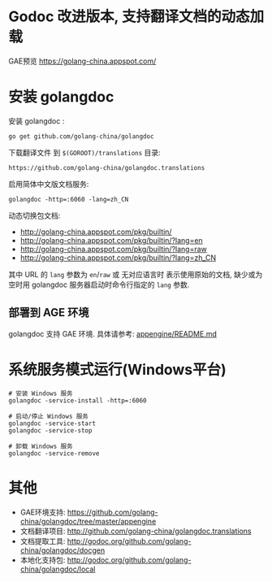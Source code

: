 # Godoc 改进版本, 支持翻译文档的动态加载

GAE预览 https://golang-china.appspot.com/

# 安装 golangdoc

安装 golangdoc :

	go get github.com/golang-china/golangdoc

下载翻译文件 到 `$(GOROOT)/translations` 目录:

	https://github.com/golang-china/golangdoc.translations

启用简体中文版文档服务:

	golangdoc -http=:6060 -lang=zh_CN

动态切换包文档:

- http://golang-china.appspot.com/pkg/builtin/
- http://golang-china.appspot.com/pkg/builtin/?lang=en
- http://golang-china.appspot.com/pkg/builtin/?lang=raw
- http://golang-china.appspot.com/pkg/builtin/?lang=zh_CN

其中 URL 的 `lang` 参数为 `en`/`raw` 或 无对应语言时 表示使用原始的文档,
缺少或为空时用 golangdoc 服务器启动时命令行指定的 `lang` 参数.

## 部署到 AGE 环境

golangdoc 支持 GAE 环境. 具体请参考: [appengine/README.md](appengine/README.md)


# 系统服务模式运行(Windows平台)

	# 安装 Windows 服务
	golangdoc -service-install -http=:6060

	# 启动/停止 Windows 服务
	golangdoc -service-start
	golangdoc -service-stop

	# 卸载 Windows 服务
	golangdoc -service-remove


# 其他

- GAE环境支持: https://github.com/golang-china/golangdoc/tree/master/appengine
- 文档翻译项目: http://github.com/golang-china/golangdoc.translations
- 文档提取工具: http://godoc.org/github.com/golang-china/golangdoc/docgen
- 本地化支持包: http://godoc.org/github.com/golang-china/golangdoc/local
